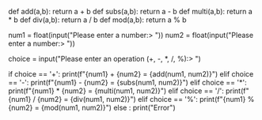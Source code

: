 def add(a,b):
    return a + b
def subs(a,b):
    return a - b
def multi(a,b):
    return a * b
def div(a,b):
    return a / b
def mod(a,b):
    return a % b

num1 = float(input("Please enter a number:> "))
num2 = float(input("Please enter a number:> "))

choice = input("Please enter an operation (+, -, *, /, %):> ")

if choice == '+':
    print(f"{num1} + {num2} = {add(num1, num2)}")
elif choice == '-':
    print(f"{num1} - {num2} = {subs(num1, num2)}")
elif choice == '*':
    print(f"{num1} * {num2} = {multi(num1, num2)}")
elif choice == '/':
    print(f"{num1} / {num2} = {div(num1, num2)}")
elif choice == '%':
    print(f"{num1} % {num2} = {mod(num1, num2)}")
else :
    print("Error")
